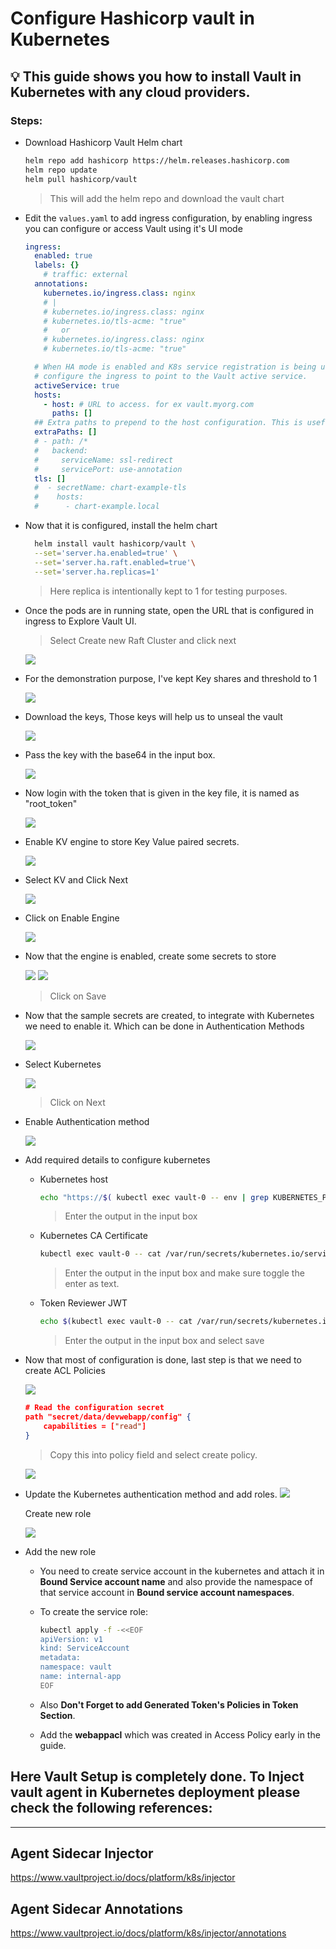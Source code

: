 # Configure Hashicorp vault in Kubernetes

## 💡 This guide shows you how to install Vault in Kubernetes with any cloud providers.

### Steps:

- Download Hashicorp Vault Helm chart
  
  ```bash
  helm repo add hashicorp https://helm.releases.hashicorp.com
  helm repo update
  helm pull hashicorp/vault
  ```
    > This will add the helm repo and download the vault chart 

- Edit the ```values.yaml``` to add ingress configuration, by enabling ingress you can configure or access Vault using it's UI mode
  
  ```yaml
  ingress:
    enabled: true
    labels: {}
      # traffic: external
    annotations:
      kubernetes.io/ingress.class: nginx
      # |
      # kubernetes.io/ingress.class: nginx
      # kubernetes.io/tls-acme: "true"
      #   or
      # kubernetes.io/ingress.class: nginx
      # kubernetes.io/tls-acme: "true"

    # When HA mode is enabled and K8s service registration is being used,
    # configure the ingress to point to the Vault active service.
    activeService: true
    hosts:
      - host: # URL to access. for ex vault.myorg.com
        paths: []
    ## Extra paths to prepend to the host configuration. This is useful when working with annotation based services.
    extraPaths: []
    # - path: /*
    #   backend:
    #     serviceName: ssl-redirect
    #     servicePort: use-annotation
    tls: []
    #  - secretName: chart-example-tls
    #    hosts:
    #      - chart-example.local
  ```

- Now that it is configured, install the helm chart
  
  ```bash
    helm install vault hashicorp/vault \
    --set='server.ha.enabled=true' \
    --set='server.ha.raft.enabled=true'\
    --set='server.ha.replicas=1'
  ```

    > Here replica is intentionally kept to 1 for testing purposes.

- Once the pods are in running state, open the URL that is configured in ingress to Explore Vault UI.

    > Select Create new Raft Cluster and click next


   <img src="./assets/vault01.png">


- For the demonstration purpose, I've kept Key shares and threshold to 1
  
  <img src="./assets/vault02.png">


- Download the keys, Those keys will help us to unseal the vault
  
  <img src="./assets/vault03.png">


- Pass the key with the base64 in the input box.
  
  <img src="./assets/vault04.png">


- Now login with the token that is given in the key file, it is named as "root_token"
  
  <img src="./assets/vault05.png">

- Enable KV engine to store Key Value paired secrets.
  
  <img src="./assets/vault06.png">

- Select KV and Click Next
  
  <img src="./assets/vault07.png">

- Click on Enable Engine
  
  <img src="./assets/vault08.png">

- Now that the engine is enabled, create some secrets to store
  
  <img src="./assets/vault09.png">

  <img src="./assets/vault10.png">

  > Click on Save

- Now that the sample secrets are created, to integrate with Kubernetes we need to enable it. Which can be done in Authentication Methods
  
  <img src="./assets/vault11.png">

- Select Kubernetes 
  
  <img src="./assets/vault12.png">
  
  > Click on Next

- Enable Authentication method
  
  <img src="./assets/vault13.png">

- Add required details to configure kubernetes
  - Kubernetes host

    ```bash
    echo "https://$( kubectl exec vault-0 -- env | grep KUBERNETES_PORT_443_TCP_ADDR| cut -f2 -d'='):443"    
    ```
    > Enter the output in the input box

  - Kubernetes CA Certificate 

    ```bash
    kubectl exec vault-0 -- cat /var/run/secrets/kubernetes.io/serviceaccount/ca.crt
    ``` 

    > Enter the output in the input box and make sure toggle the enter as text.

  - Token Reviewer JWT 

    ```bash
    echo $(kubectl exec vault-0 -- cat /var/run/secrets/kubernetes.io/serviceaccount/token)
    ```

    > Enter the output in the input box and select save

- Now that most of configuration is done, last step is that we need to create ACL Policies

  <img src="./assets/vault14.png">

    ```json
   # Read the configuration secret
    path "secret/data/devwebapp/config" {
        capabilities = ["read"]
    }
   ```

   > Copy this into policy field and select create policy.

   <img src="./assets/vault15.png">


- Update the Kubernetes authentication method and add roles.
    <img src="./assets/vault16.png"> 

    Create new role

    <img src="./assets/vault17.png">

- Add the new role
    - You need to create service account in the kubernetes and attach it in **Bound Service account name** and also provide the namespace of that service account in **Bound service account namespaces**. 

    - To create the service role:

        ```bash
        kubectl apply -f -<<EOF 
        apiVersion: v1
        kind: ServiceAccount
        metadata:
        namespace: vault
        name: internal-app
        EOF
        ```
    - Also **Don't Forget to add Generated Token's Policies in Token Section**.

    - Add the **webappacl**  which was created in Access Policy early in the guide.

## Here Vault Setup is completely done. To Inject vault agent in Kubernetes deployment please check the following references:
---

## Agent Sidecar Injector
https://www.vaultproject.io/docs/platform/k8s/injector

## Agent Sidecar Annotations
https://www.vaultproject.io/docs/platform/k8s/injector/annotations
